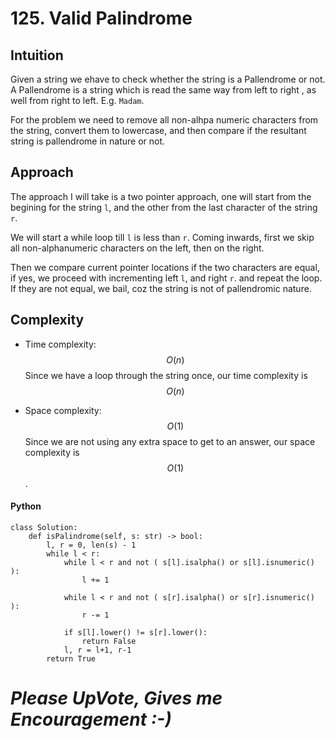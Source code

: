 # 125. Valid Palindrome

## Intuition
Given a string we ehave to check whether the string is a Pallendrome or not. A Pallendrome is a string which is read the same way from left to right , as well from right to left. E.g. `Madam`.

For the problem we need to remove all non-alhpa numeric characters from the string, convert them to lowercase, and then compare if the resultant string is pallendrome in nature or not.

## Approach
The approach I will take is a two pointer approach, one will start from the begining for the string `l`, and the other from the last character of the string `r`. 

We will start a while loop till `l` is less than `r`. Coming inwards, first we skip all non-alphanumeric characters on the left, then on the right.

Then we compare current pointer locations if the two characters are equal, if yes, we proceed with incrementing left `l`, and right `r`. and repeat the loop. If they are not equal, we bail, coz the string is not of pallendromic nature.

## Complexity
- Time complexity: $$O(n)$$
  Since we have a loop through the string once, our time complexity is $$O(n)$$

- Space complexity: $$O(1)$$
  Since we are not using any extra space to get to an answer, our space complexity is $$O(1)$$.

#### Python
```python3 []
class Solution:
	def isPalindrome(self, s: str) -> bool:
		l, r = 0, len(s) - 1
		while l < r:
			while l < r and not ( s[l].isalpha() or s[l].isnumeric() ):
				l += 1

			while l < r and not ( s[r].isalpha() or s[r].isnumeric() ):
				r -= 1

			if s[l].lower() != s[r].lower():
				return False
			l, r = l+1, r-1
		return True
```

# *Please UpVote, Gives me Encouragement :-)*